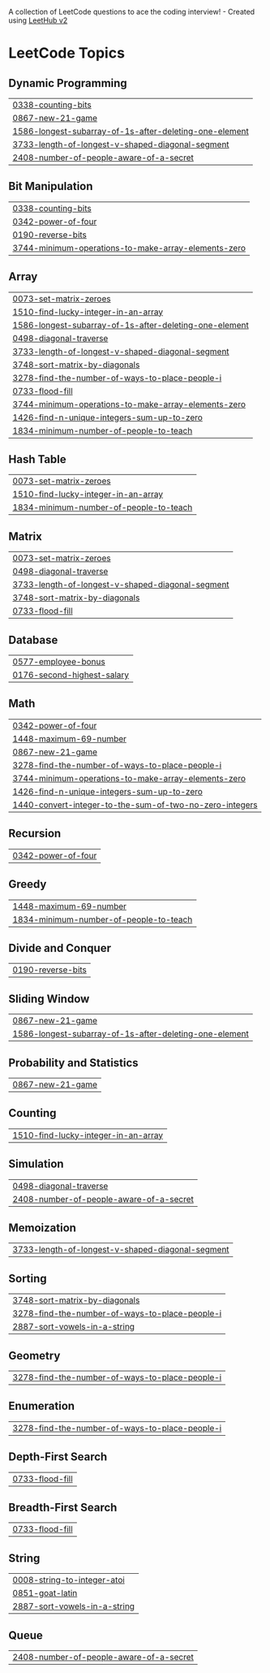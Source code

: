 A collection of LeetCode questions to ace the coding interview! - Created using [LeetHub v2](https://github.com/arunbhardwaj/LeetHub-2.0)
<!---LeetCode Topics Start-->
# LeetCode Topics
## Dynamic Programming
|  |
| ------- |
| [0338-counting-bits](https://github.com/0566131-am/leetcode/tree/master/0338-counting-bits) |
| [0867-new-21-game](https://github.com/0566131-am/leetcode/tree/master/0867-new-21-game) |
| [1586-longest-subarray-of-1s-after-deleting-one-element](https://github.com/0566131-am/leetcode/tree/master/1586-longest-subarray-of-1s-after-deleting-one-element) |
| [3733-length-of-longest-v-shaped-diagonal-segment](https://github.com/0566131-am/leetcode/tree/master/3733-length-of-longest-v-shaped-diagonal-segment) |
| [2408-number-of-people-aware-of-a-secret](https://github.com/0566131-am/leetcode/tree/master/2408-number-of-people-aware-of-a-secret) |
## Bit Manipulation
|  |
| ------- |
| [0338-counting-bits](https://github.com/0566131-am/leetcode/tree/master/0338-counting-bits) |
| [0342-power-of-four](https://github.com/0566131-am/leetcode/tree/master/0342-power-of-four) |
| [0190-reverse-bits](https://github.com/0566131-am/leetcode/tree/master/0190-reverse-bits) |
| [3744-minimum-operations-to-make-array-elements-zero](https://github.com/0566131-am/leetcode/tree/master/3744-minimum-operations-to-make-array-elements-zero) |
## Array
|  |
| ------- |
| [0073-set-matrix-zeroes](https://github.com/0566131-am/leetcode/tree/master/0073-set-matrix-zeroes) |
| [1510-find-lucky-integer-in-an-array](https://github.com/0566131-am/leetcode/tree/master/1510-find-lucky-integer-in-an-array) |
| [1586-longest-subarray-of-1s-after-deleting-one-element](https://github.com/0566131-am/leetcode/tree/master/1586-longest-subarray-of-1s-after-deleting-one-element) |
| [0498-diagonal-traverse](https://github.com/0566131-am/leetcode/tree/master/0498-diagonal-traverse) |
| [3733-length-of-longest-v-shaped-diagonal-segment](https://github.com/0566131-am/leetcode/tree/master/3733-length-of-longest-v-shaped-diagonal-segment) |
| [3748-sort-matrix-by-diagonals](https://github.com/0566131-am/leetcode/tree/master/3748-sort-matrix-by-diagonals) |
| [3278-find-the-number-of-ways-to-place-people-i](https://github.com/0566131-am/leetcode/tree/master/3278-find-the-number-of-ways-to-place-people-i) |
| [0733-flood-fill](https://github.com/0566131-am/leetcode/tree/master/0733-flood-fill) |
| [3744-minimum-operations-to-make-array-elements-zero](https://github.com/0566131-am/leetcode/tree/master/3744-minimum-operations-to-make-array-elements-zero) |
| [1426-find-n-unique-integers-sum-up-to-zero](https://github.com/0566131-am/leetcode/tree/master/1426-find-n-unique-integers-sum-up-to-zero) |
| [1834-minimum-number-of-people-to-teach](https://github.com/0566131-am/leetcode/tree/master/1834-minimum-number-of-people-to-teach) |
## Hash Table
|  |
| ------- |
| [0073-set-matrix-zeroes](https://github.com/0566131-am/leetcode/tree/master/0073-set-matrix-zeroes) |
| [1510-find-lucky-integer-in-an-array](https://github.com/0566131-am/leetcode/tree/master/1510-find-lucky-integer-in-an-array) |
| [1834-minimum-number-of-people-to-teach](https://github.com/0566131-am/leetcode/tree/master/1834-minimum-number-of-people-to-teach) |
## Matrix
|  |
| ------- |
| [0073-set-matrix-zeroes](https://github.com/0566131-am/leetcode/tree/master/0073-set-matrix-zeroes) |
| [0498-diagonal-traverse](https://github.com/0566131-am/leetcode/tree/master/0498-diagonal-traverse) |
| [3733-length-of-longest-v-shaped-diagonal-segment](https://github.com/0566131-am/leetcode/tree/master/3733-length-of-longest-v-shaped-diagonal-segment) |
| [3748-sort-matrix-by-diagonals](https://github.com/0566131-am/leetcode/tree/master/3748-sort-matrix-by-diagonals) |
| [0733-flood-fill](https://github.com/0566131-am/leetcode/tree/master/0733-flood-fill) |
## Database
|  |
| ------- |
| [0577-employee-bonus](https://github.com/0566131-am/leetcode/tree/master/0577-employee-bonus) |
| [0176-second-highest-salary](https://github.com/0566131-am/leetcode/tree/master/0176-second-highest-salary) |
## Math
|  |
| ------- |
| [0342-power-of-four](https://github.com/0566131-am/leetcode/tree/master/0342-power-of-four) |
| [1448-maximum-69-number](https://github.com/0566131-am/leetcode/tree/master/1448-maximum-69-number) |
| [0867-new-21-game](https://github.com/0566131-am/leetcode/tree/master/0867-new-21-game) |
| [3278-find-the-number-of-ways-to-place-people-i](https://github.com/0566131-am/leetcode/tree/master/3278-find-the-number-of-ways-to-place-people-i) |
| [3744-minimum-operations-to-make-array-elements-zero](https://github.com/0566131-am/leetcode/tree/master/3744-minimum-operations-to-make-array-elements-zero) |
| [1426-find-n-unique-integers-sum-up-to-zero](https://github.com/0566131-am/leetcode/tree/master/1426-find-n-unique-integers-sum-up-to-zero) |
| [1440-convert-integer-to-the-sum-of-two-no-zero-integers](https://github.com/0566131-am/leetcode/tree/master/1440-convert-integer-to-the-sum-of-two-no-zero-integers) |
## Recursion
|  |
| ------- |
| [0342-power-of-four](https://github.com/0566131-am/leetcode/tree/master/0342-power-of-four) |
## Greedy
|  |
| ------- |
| [1448-maximum-69-number](https://github.com/0566131-am/leetcode/tree/master/1448-maximum-69-number) |
| [1834-minimum-number-of-people-to-teach](https://github.com/0566131-am/leetcode/tree/master/1834-minimum-number-of-people-to-teach) |
## Divide and Conquer
|  |
| ------- |
| [0190-reverse-bits](https://github.com/0566131-am/leetcode/tree/master/0190-reverse-bits) |
## Sliding Window
|  |
| ------- |
| [0867-new-21-game](https://github.com/0566131-am/leetcode/tree/master/0867-new-21-game) |
| [1586-longest-subarray-of-1s-after-deleting-one-element](https://github.com/0566131-am/leetcode/tree/master/1586-longest-subarray-of-1s-after-deleting-one-element) |
## Probability and Statistics
|  |
| ------- |
| [0867-new-21-game](https://github.com/0566131-am/leetcode/tree/master/0867-new-21-game) |
## Counting
|  |
| ------- |
| [1510-find-lucky-integer-in-an-array](https://github.com/0566131-am/leetcode/tree/master/1510-find-lucky-integer-in-an-array) |
## Simulation
|  |
| ------- |
| [0498-diagonal-traverse](https://github.com/0566131-am/leetcode/tree/master/0498-diagonal-traverse) |
| [2408-number-of-people-aware-of-a-secret](https://github.com/0566131-am/leetcode/tree/master/2408-number-of-people-aware-of-a-secret) |
## Memoization
|  |
| ------- |
| [3733-length-of-longest-v-shaped-diagonal-segment](https://github.com/0566131-am/leetcode/tree/master/3733-length-of-longest-v-shaped-diagonal-segment) |
## Sorting
|  |
| ------- |
| [3748-sort-matrix-by-diagonals](https://github.com/0566131-am/leetcode/tree/master/3748-sort-matrix-by-diagonals) |
| [3278-find-the-number-of-ways-to-place-people-i](https://github.com/0566131-am/leetcode/tree/master/3278-find-the-number-of-ways-to-place-people-i) |
| [2887-sort-vowels-in-a-string](https://github.com/0566131-am/leetcode/tree/master/2887-sort-vowels-in-a-string) |
## Geometry
|  |
| ------- |
| [3278-find-the-number-of-ways-to-place-people-i](https://github.com/0566131-am/leetcode/tree/master/3278-find-the-number-of-ways-to-place-people-i) |
## Enumeration
|  |
| ------- |
| [3278-find-the-number-of-ways-to-place-people-i](https://github.com/0566131-am/leetcode/tree/master/3278-find-the-number-of-ways-to-place-people-i) |
## Depth-First Search
|  |
| ------- |
| [0733-flood-fill](https://github.com/0566131-am/leetcode/tree/master/0733-flood-fill) |
## Breadth-First Search
|  |
| ------- |
| [0733-flood-fill](https://github.com/0566131-am/leetcode/tree/master/0733-flood-fill) |
## String
|  |
| ------- |
| [0008-string-to-integer-atoi](https://github.com/0566131-am/leetcode/tree/master/0008-string-to-integer-atoi) |
| [0851-goat-latin](https://github.com/0566131-am/leetcode/tree/master/0851-goat-latin) |
| [2887-sort-vowels-in-a-string](https://github.com/0566131-am/leetcode/tree/master/2887-sort-vowels-in-a-string) |
## Queue
|  |
| ------- |
| [2408-number-of-people-aware-of-a-secret](https://github.com/0566131-am/leetcode/tree/master/2408-number-of-people-aware-of-a-secret) |
<!---LeetCode Topics End-->